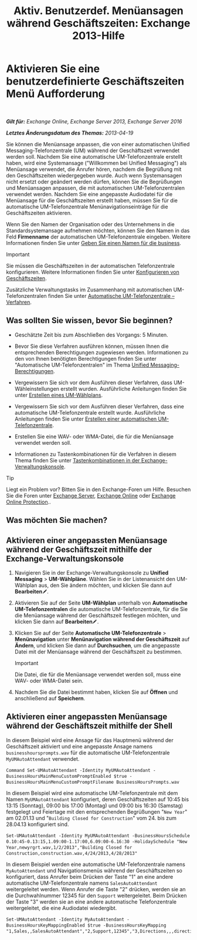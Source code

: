 ﻿---
title: 'Aktiv. Benutzerdef. Menüansagen während Geschäftszeiten: Exchange 2013-Hilfe'
TOCTitle: Aktivieren Sie eine benutzerdefinierte Geschäftszeiten Menü Aufforderung
ms:assetid: 89053e84-3490-4dc6-ade3-9b6c5dbf4020
ms:mtpsurl: https://technet.microsoft.com/de-de/library/Bb232116(v=EXCHG.150)
ms:contentKeyID: 50554854
ms.date: 05/23/2018
mtps_version: v=EXCHG.150
ms.translationtype: MT
---

# Aktivieren Sie eine benutzerdefinierte Geschäftszeiten Menü Aufforderung

 

_**Gilt für:** Exchange Online, Exchange Server 2013, Exchange Server 2016_

_**Letztes Änderungsdatum des Themas:** 2013-04-19_

Sie können die Menüansage anpassen, die von einer automatischen Unified Messaging-Telefonzentrale (UM) während der Geschäftszeit verwendet werden soll. Nachdem Sie eine automatische UM-Telefonzentrale erstellt haben, wird eine Systemansage ("Willkommen bei Unified Messaging") als Menüansage verwendet, die Anrufer hören, nachdem die Begrüßung mit den Geschäftszeiten wiedergegeben wurde. Auch wenn Systemansagen nicht ersetzt oder geändert werden dürfen, können Sie die Begrüßungen und Menüansagen anpassen, die mit automatischen UM-Telefonzentralen verwendet werden. Nachdem Sie eine angepasste Audiodatei für die Menüansage für die Geschäftszeiten erstellt haben, müssen Sie für die automatische UM-Telefonzentrale Menünavigationseinträge für die Geschäftszeiten aktivieren.

Wenn Sie den Namen der Organisation oder des Unternehmens in die Standardsystemansage aufnehmen möchten, können Sie den Namen in das Feld **Firmenname** der automatischen UM-Telefonzentrale eingeben. Weitere Informationen finden Sie unter [Geben Sie einen Namen für die business](enter-a-business-name-exchange-2013-help.md).


> [!IMPORTANT]
> Sie müssen die Geschäftszeiten in der automatischen Telefonzentrale konfigurieren. Weitere Informationen finden Sie unter <A href="https://docs.microsoft.com/de-de/exchange/voice-mail-unified-messaging/automatically-answer-and-route-calls/configure-business-hours">Konfigurieren von Geschäftszeiten</A>.



Zusätzliche Verwaltungstasks im Zusammenhang mit automatischen UM-Telefonzentralen finden Sie unter [Automatische UM-Telefonzentrale – Verfahren](https://technet.microsoft.com/de-de/library/JJ822155(v=EXCHG.150)).

## Was sollten Sie wissen, bevor Sie beginnen?

  - Geschätzte Zeit bis zum Abschließen des Vorgangs: 5 Minuten.

  - Bevor Sie diese Verfahren ausführen können, müssen Ihnen die entsprechenden Berechtigungen zugewiesen werden. Informationen zu den von Ihnen benötigten Berechtigungen finden Sie unter "Automatische UM-Telefonzentralen" im Thema [Unified Messaging-Berechtigungen](unified-messaging-permissions-exchange-2013-help.md).

  - Vergewissern Sie sich vor dem Ausführen dieser Verfahren, dass UM-Wähleinstellungen erstellt wurden. Ausführliche Anleitungen finden Sie unter [Erstellen eines UM-Wählplans](https://technet.microsoft.com/de-de/library/Bb123819(v=EXCHG.150)).

  - Vergewissern Sie sich vor dem Ausführen dieser Verfahren, dass eine automatische UM-Telefonzentrale erstellt wurde. Ausführliche Anleitungen finden Sie unter [Erstellen einer automatischen UM-Telefonzentrale](https://technet.microsoft.com/de-de/library/Aa998875(v=EXCHG.150)).

  - Erstellen Sie eine WAV- oder WMA-Datei, die für die Menüansage verwendet werden soll.

  - Informationen zu Tastenkombinationen für die Verfahren in diesem Thema finden Sie unter [Tastenkombinationen in der Exchange-Verwaltungskonsole](keyboard-shortcuts-in-the-exchange-admin-center-exchange-online-protection-help.md).


> [!TIP]
> Liegt ein Problem vor? Bitten Sie in den Exchange-Foren um Hilfe. Besuchen Sie die Foren unter <A href="https://go.microsoft.com/fwlink/p/?linkid=60612">Exchange Server</A>, <A href="https://go.microsoft.com/fwlink/p/?linkid=267542">Exchange Online</A> oder <A href="https://go.microsoft.com/fwlink/p/?linkid=285351">Exchange Online Protection</A>..



## Was möchten Sie machen?

## Aktivieren einer angepassten Menüansage während der Geschäftszeit mithilfe der Exchange-Verwaltungskonsole

1.  Navigieren Sie in der Exchange-Verwaltungskonsole zu **Unified Messaging** \> **UM-Wählpläne**. Wählen Sie in der Listenansicht den UM-Wählplan aus, den Sie ändern möchten, und klicken Sie dann auf **Bearbeiten**![Bearbeitungssymbol](images/Bb124582.6f53ccb2-1f13-4c02-bea0-30690e6ea71d(EXCHG.150).gif "Bearbeitungssymbol").

2.  Aktivieren Sie auf der Seite **UM-Wählplan** unterhalb von **Automatische UM-Telefonzentralen** die automatische UM-Telefonzentrale, für die Sie die Menüansage während der Geschäftszeit festlegen möchten, und klicken Sie dann auf **Bearbeiten**![Bearbeitungssymbol](images/Bb124582.6f53ccb2-1f13-4c02-bea0-30690e6ea71d(EXCHG.150).gif "Bearbeitungssymbol").

3.  Klicken Sie auf der Seite **Automatische UM-Telefonzentrale** \> **Menünavigation** unter **Menünavigation während der Geschäftszeit** auf **Ändern**, und klicken Sie dann auf **Durchsuchen**, um die angepasste Datei mit der Menüansage während der Geschäftszeit zu bestimmen.
    

    > [!IMPORTANT]
    > Die Datei, die für die Menüansage verwendet werden soll, muss eine WAV- oder WMA-Datei sein.



4.  Nachdem Sie die Datei bestimmt haben, klicken Sie auf **Öffnen** und anschließend auf **Speichern**.

## Aktivieren einer angepassten Menüansage während der Geschäftszeit mithilfe der Shell

In diesem Beispiel wird eine Ansage für das Hauptmenü während der Geschäftszeit aktiviert und eine angepasste Ansage namens `businesshoursprompts.wav` für die automatische UM-Telefonzentrale `MyUMAutoAttendant` verwendet.

    Command Set-UMAutoAttendant -Identity MyUMAutoAttendant -BusinessHoursMainMenuCustomPromptEnabled $true -BusinessHoursMainMenuCustomPromptFilename BusinessHoursPrompts.wav

In diesem Beispiel wird eine automatische UM-Telefonzentrale mit dem Namen `MyUMAutoAttendant` konfiguriert, deren Geschäftszeiten auf 10:45 bis 13:15 (Sonntag), 09:00 bis 17:00 (Montag) und 09:00 bis 16:30 (Samstag) festgelegt und Feiertage mit den entsprechenden Begrüßungen "`New Year`" am 02.01.13 und "`Building Closed for Construction`" vom 24. bis zum 28.04.13 konfiguriert sind.

    Set-UMAutoAttendant -Identity MyUMAutoAttendant -BusinessHoursSchedule 0.10:45-0.13:15,1.09:00-1.17:00,6.09:00-6.16:30 -HolidaySchedule "New Year,newyrgrt.wav,1/2/2013","Building Closed for Construction,construction.wav,4/24/2013,4/28/2013"

In diesem Beispiel werden eine automatische UM-Telefonzentrale namens `MyAutoAttendant` und Navigationsmenüs während der Geschäftszeiten so konfiguriert, dass Anrufer beim Drücken der Taste "1" an eine andere automatische UM-Telefonzentrale namens `SalesAutoAttendant` weitergeleitet werden. Wenn Anrufer die Taste "2" drücken, werden sie an die Durchwahlnummer 12345 für den `Support` weitergeleitet. Beim Drücken der Taste "3" werden sie an eine andere automatische Telefonzentrale weitergeleitet, die eine Audiodatei wiedergibt.

    Set-UMAutoAttendant -Identity MyAutoAttendant - BusinessHoursKeyMappingEnabled $true -BusinessHoursKeyMapping "1,Sales,,SalesAutoAttendant","2,Support,12345","3,Directions,,,directions.wav"

